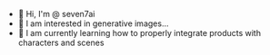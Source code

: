 -  👋  Hi, I'm @ seven7ai
-  👀  I am interested in generative images...
-  🌱  I am currently learning how to properly integrate products with characters and scenes

<!---
seven7ai/seven7ai is a ✨ special ✨ repository because its `README.md` (this file) appears on your GitHub profile.
You can click the Preview link to take a look at your changes.
--->

